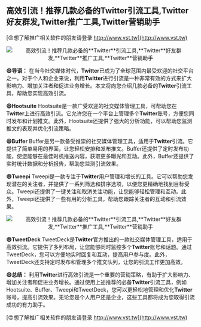 ## **高效引流！推荐几款必备的**Twitter**引流工具,**Twitter**好友群发,**Twitter**推广工具,**Twitter**营销助手**

[😍想了解推广相关软件的朋友请登录 http://www.vst.tw](http://www.vst.tw)

 <center><img src="https://vst.tw/MP4/tuiguang/png/1.png" alt="高效引流！推荐几款必备的**Twitter**引流工具,**Twitter**好友群发,**Twitter**推广工具,**Twitter**营销助手"></center>

**😄导语：**
在当今社交媒体时代，**Twitter**已成为了全球范围内最受欢迎的社交平台之一。对于个人和企业来说，利用**Twitter**进行引流是一种非常有效的方式来扩大影响力、增加关注者和促进业务增长。本文将向您介绍几款必备的**Twitter**引流工具，帮助您实现高效引流。

**😄Hootsuite**
Hootsuite是一款广受欢迎的社交媒体管理工具，可帮助您在**Twitter**上进行高效引流。它允许您在一个平台上管理多个**Twitter**账号，方便您同时发布和计划推文。此外，Hootsuite还提供了强大的分析功能，可以帮助您监测推文的表现并优化引流策略。

**😄Buffer**
Buffer是另一款备受推崇的社交媒体管理工具，适用于**Twitter**引流。它提供了简单易用的界面，让您轻松安排和发布推文。Buffer还提供了定时发布功能，使您能够在最佳时机推送内容，获取更多曝光和互动。此外，Buffer还提供了实时统计数据和分析报告，帮助您监测引流效果。

**😄Tweepi**
Tweepi是一款专注于**Twitter**用户管理和增长的工具。它可以帮助您发现潜在的关注者，并提供了一系列筛选和排序选项，以便您更精确地找到目标受众。Tweepi还提供了一键关注和取消关注功能，让您能够轻松管理和互动。此外，Tweepi还提供了一些有用的分析工具，帮助您跟踪关注者的互动和引流效果。

 <center><img src="https://vst.tw/MP4/tuiguang/png/4.png" alt="高效引流！推荐几款必备的**Twitter**引流工具,**Twitter**好友群发,**Twitter**推广工具,**Twitter**营销助手"></center>

**😄TweetDeck**
TweetDeck是**Twitter**官方推出的一款社交媒体管理工具，适用于高效引流。它提供了多列布局，让您能够同时监控多个**Twitter**账号和话题。通过TweetDeck，您可以方便地实时回复和互动，提高用户参与度。此外，TweetDeck还支持定时发布和管理多个推文队列，让您的引流工作更加高效。

**😄总结：**
利用**Twitter**进行高效引流是一个重要的营销策略，有助于扩大影响力、增加关注者和促进业务增长。通过使用上述推荐的必备**Twitter**引流工具，例如Hootsuite、Buffer、Tweepi和TweetDeck，您可以更轻松地管理和优化**Twitter**账号，提高引流效果。无论您是个人用户还是企业，这些工具都将成为您取得引流成功的有力助手。

[😍想了解推广相关软件的朋友请登录 http://www.vst.tw](http://www.vst.tw)



